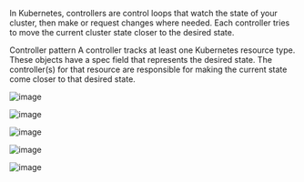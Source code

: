 In Kubernetes, controllers are control loops that watch the state of your cluster, then make or request changes where needed. Each controller tries to move the current cluster state closer to the desired state.


Controller pattern A controller tracks at least one Kubernetes resource type. These objects have a spec field that represents the desired state. The controller(s) for that resource are responsible for making the current state come closer to that desired state.



![image](https://github.com/ayushbikku91/DevSecOps_Notes/assets/54761726/08000036-436e-4d11-8a21-d579f168b8d1)


![image](https://github.com/ayushbikku91/DevSecOps_Notes/assets/54761726/4db31811-fa24-4def-a111-67cda0afc2a3)

![image](https://github.com/ayushbikku91/DevSecOps_Notes/assets/54761726/4c93731d-2b6e-49ec-bb38-eb15b7d2259c)

![image](https://github.com/ayushbikku91/DevSecOps_Notes/assets/54761726/74301333-b1f5-492a-b326-ccb1d24733fe)

![image](https://github.com/ayushbikku91/DevSecOps_Notes/assets/54761726/7d9a9453-f036-4b01-b174-90732983b1fd)
